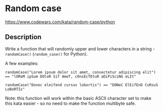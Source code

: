 # Random case

<https://www.codewars.com/kata/random-case/python>

## Description

Write a function that will randomly upper and lower characters in a string - `randomCase()` (`random_case()` for Python).

A few examples:

```
randomCase("Lorem ipsum dolor sit amet, consectetur adipiscing elit") == "lOReM ipSum DOloR SiT AmeT, cOnsEcTEtuR aDiPiSciNG eLIt"

randomCase("Donec eleifend cursus lobortis") == "DONeC ElEifEnD CuRsuS LoBoRTIs"
```

Note: this function will work within the basic ASCII character set to make this kata easier - so no need to make the function multibyte safe.
